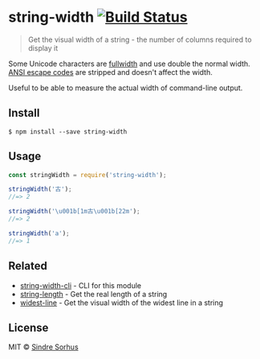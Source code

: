 # string-width [![Build Status](https://travis-ci.org/sindresorhus/string-width.svg?branch=master)](https://travis-ci.org/sindresorhus/string-width)

> Get the visual width of a string - the number of columns required to display it

Some Unicode characters are [fullwidth](https://en.wikipedia.org/wiki/Halfwidth_and_fullwidth_forms) and use double the normal width. [ANSI escape codes](http://en.wikipedia.org/wiki/ANSI_escape_code) are stripped and doesn't affect the width.

Useful to be able to measure the actual width of command-line output.















































<extoc></extoc>

## Install

```
$ npm install --save string-width
```


## Usage

```js
const stringWidth = require('string-width');

stringWidth('古');
//=> 2

stringWidth('\u001b[1m古\u001b[22m');
//=> 2

stringWidth('a');
//=> 1
```


## Related

- [string-width-cli](https://github.com/sindresorhus/string-width-cli) - CLI for this module
- [string-length](https://github.com/sindresorhus/string-length) - Get the real length of a string
- [widest-line](https://github.com/sindresorhus/widest-line) - Get the visual width of the widest line in a string


## License

MIT © [Sindre Sorhus](https://sindresorhus.com)
